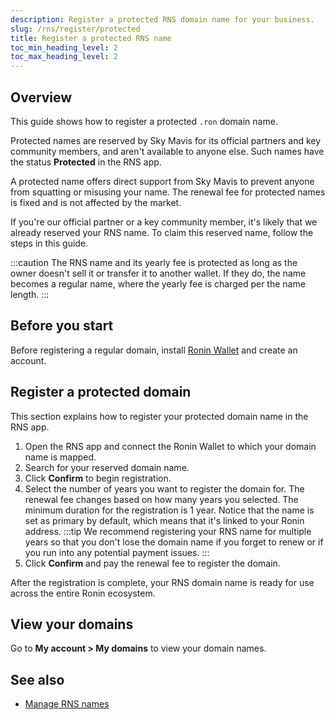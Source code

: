 ```yaml
---
description: Register a protected RNS domain name for your business.
slug: /rns/register/protected
title: Register a protected RNS name
toc_min_heading_level: 2
toc_max_heading_level: 2
---
```


## Overview

This guide shows how to register a protected `.ron` domain name.

Protected names are reserved by Sky Mavis for its official partners and key community members, and aren't available to anyone else. Such names have the status **Protected** in the RNS app.

A protected name offers direct support from Sky Mavis to prevent anyone from squatting or misusing your name. The renewal fee for protected names is fixed and is not affected by the market.

If you're our official partner or a key community member, it's likely that we already reserved your RNS name. To claim this reserved name, follow the steps in this guide.

:::caution
The RNS name and its yearly fee is protected as long as the owner doesn't sell it or transfer it to another wallet. If they do, the name becomes a regular name, where the yearly fee is charged per the name length.
:::

## Before you start

Before registering a regular domain, install [Ronin Wallet](https://wallet.roninchain.com) and create an account.

## Register a protected domain

This section explains how to register your protected domain name in the RNS app.

1. Open the RNS app and connect the Ronin Wallet to which your domain name is mapped.
2. Search for your reserved domain name.
3. Click **Confirm** to begin registration.
4. Select the number of years you want to register the domain for. The renewal fee changes based on how many years you selected. The minimum duration for the registration is 1 year. Notice that the name is set as primary by default, which means that it's linked to your Ronin address.
:::tip
We recommend registering your RNS name for multiple years so that you don't lose the domain name if you forget to renew or if you run into any potential payment issues.
:::
5. Click **Confirm** and pay the renewal fee to register the domain.

After the registration is complete, your RNS domain name is ready for use across the entire Ronin ecosystem.

## View your domains

Go to **My account > My domains** to view your domain names.

## See also

* [Manage RNS names](./../../manage.md)
